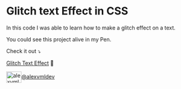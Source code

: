 # Glitch text Effect in CSS
In this code I was able to learn how to make a glitch effect on a text.

You could see this project alive in my Pen.

Check it out :arrow_heading_down:

[Glitch Text Effect](https://codepen.io/alexvmldev/pen/LYooOQM?editors=1100) :link:

<a href="https://codepen.io/alexvmldev" target="blank"><img align="center" src="https://raw.githubusercontent.com/rahuldkjain/github-profile-readme-generator/master/src/images/icons/Social/codepen.svg" alt="alexvmldev" height="30" width="40" />@alexvmldev</a>
